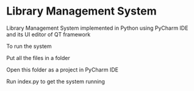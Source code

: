 # Library Management System

Library Management System implemented in Python using PyCharm IDE and its UI editor of QT framework

To run the system

Put all the files in a folder 

Open this folder as a project in PyCharm IDE

Run index.py to get the system running
